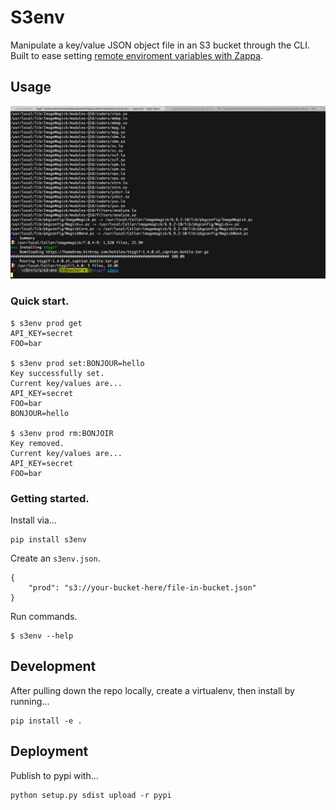 # S3env

Manipulate a key/value JSON object file in an S3 bucket through the CLI. Built to ease setting [remote enviroment variables with Zappa](https://github.com/Miserlou/Zappa#remote-environment-variables).

## Usage

![](tty.gif)

### Quick start.
```
$ s3env prod get
API_KEY=secret
FOO=bar

$ s3env prod set:BONJOUR=hello
Key successfully set.
Current key/values are...
API_KEY=secret
FOO=bar
BONJOUR=hello

$ s3env prod rm:BONJOIR
Key removed.
Current key/values are...
API_KEY=secret
FOO=bar
```

### Getting started.

Install via...
```
pip install s3env
```

Create an `s3env.json`.
```
{
    "prod": "s3://your-bucket-here/file-in-bucket.json"
}
````

Run commands.
```
$ s3env --help
```

## Development

After pulling down the repo locally, create a virtualenv, then install by running...
```
pip install -e .
```


## Deployment
Publish to pypi with...
```
python setup.py sdist upload -r pypi
```
